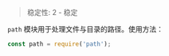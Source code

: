 
<!--introduced_in=v0.10.0-->

> 稳定性: 2 - 稳定

`path` 模块用于处理文件与目录的路径。使用方法：

```js
const path = require('path');
```

